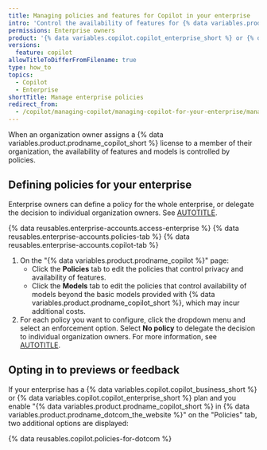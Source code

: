 ```yaml
---
title: Managing policies and features for Copilot in your enterprise
intro: 'Control the availability of features for {% data variables.product.prodname_copilot %} in your enterprise using policies.'
permissions: Enterprise owners
product: '{% data variables.copilot.copilot_enterprise_short %} or {% data variables.copilot.copilot_business_short %}'
versions:
  feature: copilot
allowTitleToDifferFromFilename: true
type: how_to
topics:
  - Copilot
  - Enterprise
shortTitle: Manage enterprise policies
redirect_from:
  - /copilot/managing-copilot/managing-copilot-for-your-enterprise/managing-policies-and-features-for-copilot-in-your-enterprise
---
```


When an organization owner assigns a {% data variables.product.prodname_copilot_short %} license to a member of their organization, the availability of features and models is controlled by policies.

## Defining policies for your enterprise

Enterprise owners can define a policy for the whole enterprise, or delegate the decision to individual organization owners. See [AUTOTITLE](/copilot/concepts/policies).

{% data reusables.enterprise-accounts.access-enterprise %}
{% data reusables.enterprise-accounts.policies-tab %}
{% data reusables.enterprise-accounts.copilot-tab %}
1. On the "{% data variables.product.prodname_copilot %}" page:
   * Click the **Policies** tab to edit the policies that control privacy and availability of features.
   * Click the **Models** tab to edit the policies that control availability of models beyond the basic models provided with {% data variables.product.prodname_copilot_short %}, which may incur additional costs.
1. For each policy you want to configure, click the dropdown menu and select an enforcement option. Select **No policy** to delegate the decision to individual organization owners. For more information, see [AUTOTITLE](/copilot/reference/feature-availability-enterprise).

## Opting in to previews or feedback

If your enterprise has a {% data variables.copilot.copilot_business_short %} or {% data variables.copilot.copilot_enterprise_short %} plan and you enable "{% data variables.product.prodname_copilot_short %} in {% data variables.product.prodname_dotcom_the_website %}" on the "Policies" tab, two additional options are displayed:

  {% data reusables.copilot.policies-for-dotcom %}
